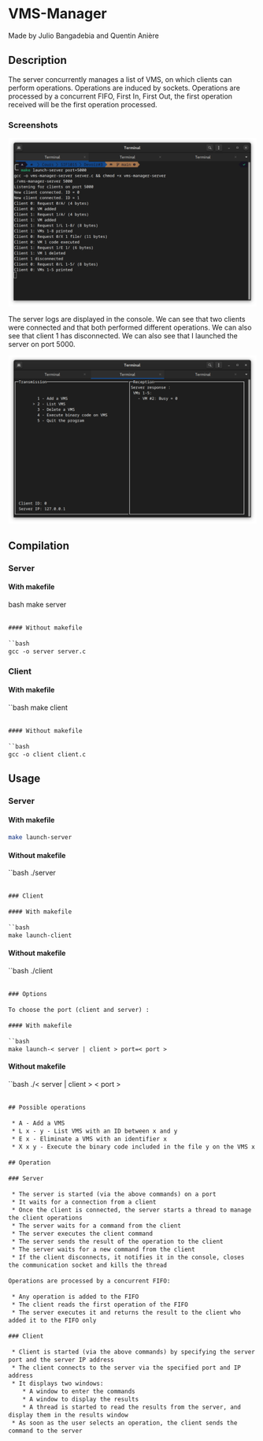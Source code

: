 # VMS-Manager

Made by Julio Bangadebia and Quentin Anière

## Description

The server concurrently manages a list of VMS, on which clients can perform operations. Operations are induced by sockets. Operations are processed by a concurrent FIFO, First In, First Out, the first operation received will be the first operation processed.

### Screenshots

![Server logs](./screenshots/screen1_server.png)

The server logs are displayed in the console. We can see that two clients were connected and that both performed different operations. We can also see that client 1 has disconnected. We can also see that I launched the server on port 5000.

![Client interface](./screenshots/screen2_client.png)


## Compilation

### Server

#### With makefile

bash
make server
```

#### Without makefile

``bash
gcc -o server server.c 
```

### Client

#### With makefile

``bash
make client
```

#### Without makefile

``bash
gcc -o client client.c 
```

## Usage

### Server

#### With makefile

```bash
make launch-server
```

#### Without makefile

``bash
./server
```

### Client

#### With makefile

``bash
make launch-client
```

#### Without makefile

``bash
./client
```

### Options

To choose the port (client and server) :

#### With makefile

``bash
make launch-< server | client > port=< port >
```

#### Without makefile

``bash
./< server | client > < port >
```

## Possible operations

 * A - Add a VMS
 * L x - y - List VMS with an ID between x and y
 * E x - Eliminate a VMS with an identifier x
 * X x y - Execute the binary code included in the file y on the VMS x

## Operation

### Server

 * The server is started (via the above commands) on a port
 * It waits for a connection from a client
 * Once the client is connected, the server starts a thread to manage the client operations
 * The server waits for a command from the client
 * The server executes the client command  
 * The server sends the result of the operation to the client
 * The server waits for a new command from the client
 * If the client disconnects, it notifies it in the console, closes the communication socket and kills the thread

Operations are processed by a concurrent FIFO:

 * Any operation is added to the FIFO
 * The client reads the first operation of the FIFO
 * The server executes it and returns the result to the client who added it to the FIFO only

### Client

 * Client is started (via the above commands) by specifying the server port and the server IP address
 * The client connects to the server via the specified port and IP address
 * It displays two windows: 
    * A window to enter the commands
    * A window to display the results
    * A thread is started to read the results from the server, and display them in the results window
 * As soon as the user selects an operation, the client sends the command to the server
 